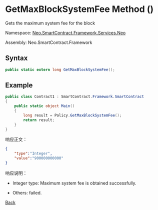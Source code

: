 # GetMaxBlockSystemFee Method ()

Gets the maximum system fee for the block

Namespace: [Neo.SmartContract.Framework.Services.Neo](../../neo.md)

Assembly: Neo.SmartContract.Framework

## Syntax

```c#
public static extern long GetMaxBlockSystemFee();
```

## Example

```c#
public class Contract1 : SmartContract.Framework.SmartContract
{
    public static object Main()
    {
        long result = Policy.GetMaxBlockSystemFee();
        return result;
    }
}
```

响应正文：

```json
{
	"type":"Integer",
	"value":"900000000000"
}
```

响应说明：

- Integer type: Maximum system fee is obtained successfully.

- Others: failed.

[Back](../Policy.md)